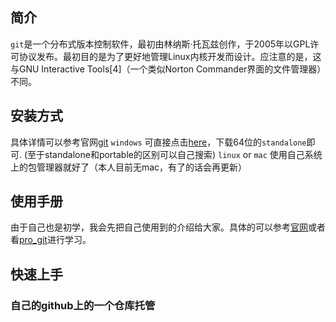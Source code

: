 ## 简介
`git`是一个分布式版本控制软件，最初由林纳斯·托瓦兹创作，于2005年以GPL许可协议发布。最初目的是为了更好地管理Linux内核开发而设计。应注意的是，这与GNU Interactive Tools[4]（一个类似Norton Commander界面的文件管理器）不同。

## 安装方式
具体详情可以参考官网[git](https://git-scm.com/downloads)
`windows`
可直接点击[here](https://git-scm.com/download/win)，下载64位的`standalone`即可.
(至于standalone和portable的区别可以自己搜索)
`linux` or `mac`
使用自己系统上的包管理器就好了（本人目前无mac，有了的话会再更新）

## 使用手册
由于自己也是初学，我会先把自己使用到的介绍给大家。具体的可以参考[官网](https://git-scm.com/docs)或者看[pro_git](https://github.com/anzhihe/Free-Git-Books/blob/master/book/Professional%20Git.pdf)进行学习。

## 快速上手
### 自己的github上的一个仓库托管
